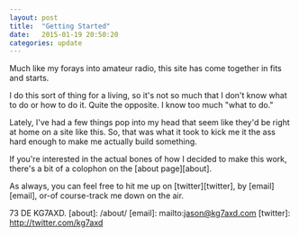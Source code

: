 ```yaml
---
layout: post
title:  "Getting Started"
date:   2015-01-19 20:50:20
categories: update
---
```

Much like my forays into amateur radio, this site has come together in fits and starts. 

I do this sort of thing for a living, so it's not so much that I don't know what to do or how to do it. Quite the opposite. I know too much "what to do." 

Lately, I've had a few things pop into my head that seem like they'd be right at home on a site like this. So, that was what it took to kick me it the ass hard enough to make me actually build something. 

If you're interested in the actual bones of how I decided to make this work, there's a bit of a colophon on the [about page][about]. 

As always, you can feel free to hit me up on [twitter][twitter], by [email][email], or-of course-track me down on the air. 

73 DE KG7AXD. 
[about]:    /about/
[email]:    mailto:jason@kg7axd.com
[twitter]:  http://twitter.com/kg7axd
